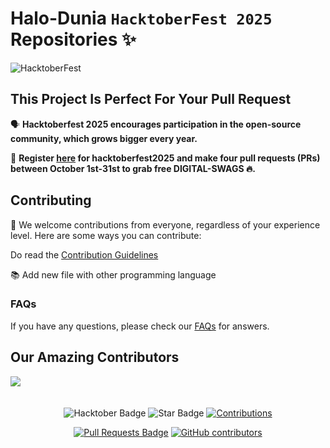 # Halo-Dunia `HacktoberFest 2025` Repositories ✨

![HacktoberFest](https://github.com/ridholess/Halo-Dunia25/raw/main/.github/logo.png)

## This Project Is Perfect For Your Pull Request

🗣 **Hacktoberfest 2025 encourages participation in the open-source community, which grows bigger every year.**

📢 **Register [here](https://hacktoberfest.com) for hacktoberfest2025 and make four pull requests (PRs) between October 1st-31st to grab free DIGITAL-SWAGS 🔥.**

## Contributing

🎉 We welcome contributions from everyone, regardless of your experience level. Here are some ways you can contribute:

Do read the [Contribution Guidelines](/CONTRIBUTING.md)

📚 Add new file with other programming language
<!--- 🐞 Reporting issues -->

### FAQs

If you have any questions, please check our [FAQs](Faqs.md) for answers.

## Our Amazing Contributors 

<!-- readme: contributors -start -->
<a href="https://github.com/ridholess/Halo-Dunia25/graphs/contributors">
  <img src="https://contrib.rocks/image?repo=ridholess/Halo-Dunia25&refresh=5" />
</a>
<!-- readme: contributors -end -->

<br>
<br>
<br>

<div align="center">

<img src="https://img.shields.io/badge/hacktoberfest2025--blueviolet" alt="Hacktober Badge"/>
 <img src="https://img.shields.io/static/v1?label=%F0%9F%8C%9F&message=If%20Useful&style=style=flat&color=BC4E99" alt="Star Badge"/>
 <a href="https://github.com/ridholess" ><img src="https://img.shields.io/badge/Contributions-welcome-violet.svg?style=flat&logo=git" alt="Contributions" /></a>

<a href="https://github.com/ridholess/Halo-Dunia25/pulls"><img src="https://img.shields.io/github/issues-pr/ridholess/Halo-Dunia25" alt="Pull Requests Badge"/></a>
<a href="https://github.com/ridholess/Halo-Dunia25/graphs/contributors"><img alt="GitHub contributors" src="https://img.shields.io/github/contributors/ridholess/Halo-Dunia25?color=2b9348"></a>

</div>

<!-- Last contributors update: 2025-10-16 13:08:24 UTC -->
